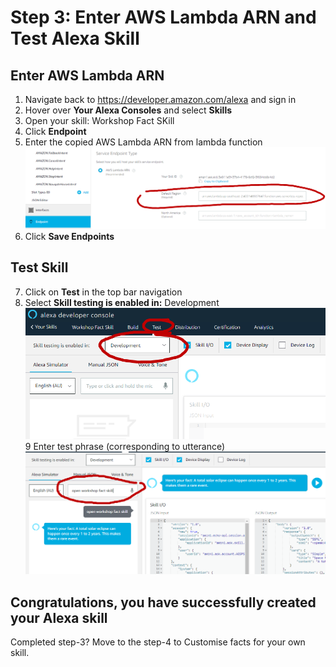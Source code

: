 # Step 3: Enter AWS Lambda ARN and Test Alexa Skill


## Enter AWS Lambda ARN
1.	Navigate back to https://developer.amazon.com/alexa and sign in
2.	Hover over <b>Your Alexa Consoles</b> and select <b>Skills</b><br />
3.  Open your skill: Workshop Fact SKill
4.	Click <b>Endpoint</b>
5.	Enter the copied AWS Lambda ARN from lambda function <br />
![Note ARN Endpoint 01](https://github.com/h0psing/melb-amazon-alexa-meetup/blob/master/images/arn-endpoint-02.png)
6.	Click <b>Save Endpoints</b>

## Test Skill
7. Click on <b>Test</b> in the top bar navigation
8. Select <b>Skill testing is enabled in:</b> Development
![Test skill 01](https://github.com/h0psing/melb-amazon-alexa-meetup/blob/master/images/test-skill-01.png)
9 Enter test phrase (corresponding to utterance)
![Test skill 02](https://github.com/h0psing/melb-amazon-alexa-meetup/blob/master/images/test-skill-02.png)

## Congratulations, you have successfully created your Alexa skill

Completed step-3? Move to the step-4 to Customise facts for your own skill.


